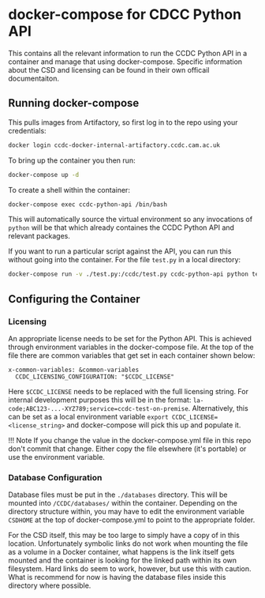 # docker-compose for CDCC Python API

This contains all the relevant information to run the CCDC Python API in a container and manage that using docker-compose. Specific information about the CSD and licensing can be found in their own officail documentaiton.

## Running docker-compose

This pulls images from Artifactory, so first log in to the repo using your credentials:

```sh
docker login ccdc-docker-internal-artifactory.ccdc.cam.ac.uk
```

To bring up the container you then run:

```sh
docker-compose up -d
```

To create a shell within the container:

```sh
docker-compose exec ccdc-python-api /bin/bash
```

This will automatically source the virtual environment so any invocations of `python` will be that which already containes the CCDC Python API and relevant packages.

If you want to run a particular script against the API, you can run this without going into the container. For the file `test.py` in a local directory:

```sh
docker-compose run -v ./test.py:/ccdc/test.py ccdc-python-api python test.py
```

## Configuring the Container


### Licensing

An appropriate license needs to be set for the Python API. This is achieved through environment variables in the docker-compose file. At the top of the file there are common variables that get set in each container shown below:

```
x-common-variables: &common-variables
  CCDC_LICENSING_CONFIGURATION: "$CCDC_LICENSE"
```

Here `$CCDC_LICENSE` needs to be replaced with the full licensing string. For internal development purposes this will be in the format: `la-code;ABC123-...-XYZ789;service=ccdc-test-on-premise`. Alternatively, this can be set as a local environment variable `export CCDC_LICENSE=<license_string>` and docker-compose will pick this up and populate it. 

!!! Note
    If you change the value in the docker-compose.yml file in this repo don't commit that change. Either copy the file elsewhere (it's portable) or use the environment variable.

### Database Configuration

Database files must be put in the `./databases` directory. This will be mounted into `/CCDC/databases/` within the container. Depending on the directory structure within, you may have to edit the environment variable `CSDHOME` at the top of docker-compose.yml to point to the appropriate folder.

For the CSD itself, this may be too large to simply have a copy of in this location. Unfortunately symbolic links do not work when mounting the file as a volume in a Docker container, what happens is the link itself gets mounted and the container is looking for the linked path within its own filesystem. Hard links do seem to work, however, but use this with caution. What is recommend for now is having the database files inside this directory where possible.
